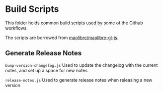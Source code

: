 # Build Scripts

This folder holds common build scripts used by some of the Github workflows.

The scripts are borrowed from [maplibre/maplibre-gl-js](https://github.com/maplibre/maplibre-gl-js/tree/bc70bc559cea5c987fa1b79fd44766cef68bbe28/build).

## Generate Release Notes

`bump-version-changelog.js` Used to update the changelog with the current notes, and set up a space for new notes

`release-notes.js` Used to generate release notes when releasing a new version
